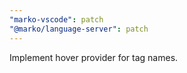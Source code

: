 ```yaml
---
"marko-vscode": patch
"@marko/language-server": patch
---
```


Implement hover provider for tag names.
